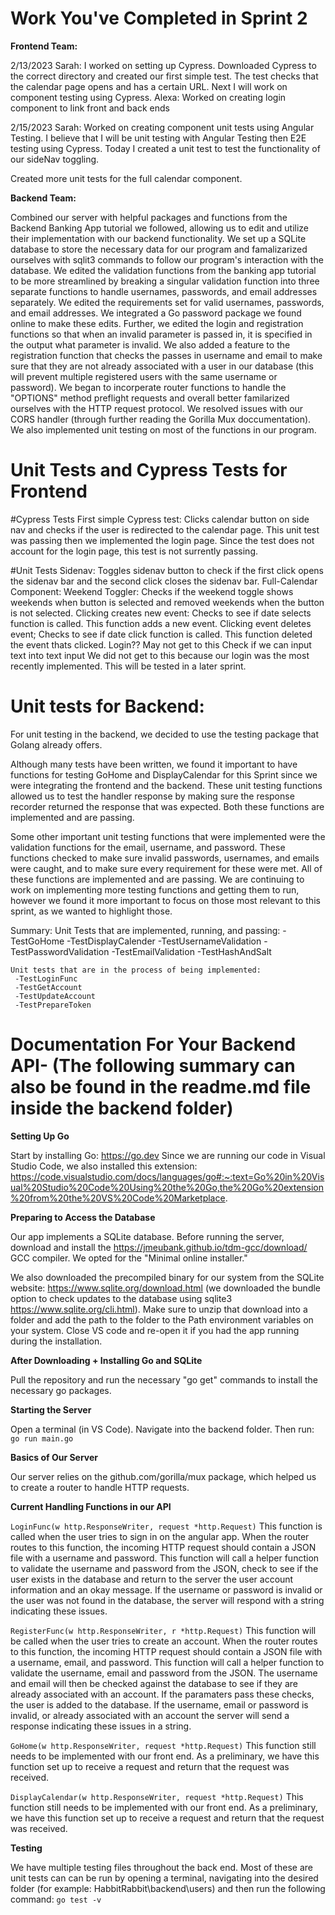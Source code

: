 # **Work You've Completed in Sprint 2**

**Frontend Team:**

2/13/2023
Sarah: I worked on setting up Cypress. Downloaded Cypress to the correct directory and created our first simple test. The test checks that the calendar page opens and has a certain URL. Next I will work on component testing using Cypress.
Alexa: Worked on creating login component to link front and back ends

2/15/2023
Sarah: Worked on creating component unit tests using Angular Testing. I believe that I will be unit testing with Angular Testing then E2E testing using Cypress. Today I created a unit test to test the functionality of our sideNav toggling.

Created more unit tests for the full calendar component.

**Backend Team:**

Combined our server with helpful packages and functions from the Backend Banking App tutorial we followed, allowing us to edit and utilize their implementation with our backend functionality. We set up a SQLite database to store the necessary data for our program and famalizarized ourselves with sqlit3 commands to follow our program's interaction with the database. We edited the validation functions from the banking app tutorial to be more streamlined by breaking a singular validation function into three separate functions to handle usernames, passwords, and email addresses separately. We edited the requirements set for valid usernames, passwords, and email addresses. We integrated a Go password package we found online to make these edits. Further, we edited the login and registration functions so that when an invalid parameter is passed in, it is specified in the output what parameter is invalid. We also added a feature to the registration function that checks the passes in username and email to make sure that they are not already associated with a user in our database (this will prevent multiple registered users with the same username or password). We began to incorperate router functions to handle the "OPTIONS" method preflight requests and overall better familarized ourselves with the HTTP request protocol. We resolved issues with our CORS handler (through further reading the Gorilla Mux doccumentation). We also implemented unit testing on most of the functions in our program.

# **Unit Tests and Cypress Tests for Frontend**
#Cypress Tests
First simple Cypress test: Clicks calendar button on side nav and checks if the user is redirected to the calendar page. This unit test was passing then we implemented the login page. Since the test does not account for the login page, this test is not surrently passing.

#Unit Tests
Sidenav: Toggles sidenav button to check if the first click opens the sidenav bar and the second click closes the sidenav bar.
Full-Calendar Component: 
    Weekend Toggler: Checks if the weekend toggle shows weekends when button is selected and removed weekends when the button is not selected.
    Clicking creates new event: Checks to see if date selects function is called. This function adds a new event. 
    Clicking event deletes event; Checks to see if date click function is called. This function deleted the event thats clicked.
Login?? May not get to this
    Check if we can input text into text input
    We did not get to this because our login was the most recently implemented. This will be tested in a later sprint.

# **Unit tests for Backend:**
For unit testing in the backend, we decided to use the testing package that Golang already offers. 

Although many tests have been written, we found it important to have functions for testing GoHome and DisplayCalendar for this Sprint since we were integrating the frontend and the backend. These unit testing functions allowed us to test the handler response by making sure the response recorder returned the response that was expected. Both these functions are implemented and are passing. 

Some other important unit testing functions that were implemented were the validation functions for the email, username, and password. These functions checked to make sure invalid passwords, usernames, and emails were caught, and to make sure every requirement for these were met. All of these functions are implemented and are passing. We are continuing to work on implementing more testing functions and getting them to run, however we found it more important to focus on those most relevant to this sprint, as we wanted to highlight those.

Summary:
    Unit Tests that are implemented, running, and passing:
        -TestGoHome
        -TestDisplayCalender
        -TestUsernameValidation
        -TestPasswordValidation
        -TestEmailValidation
        -TestHashAndSalt

    Unit tests that are in the process of being implemented:
     -TestLoginFunc
     -TestGetAccount 
     -TestUpdateAccount
     -TestPrepareToken


# **Documentation For Your Backend API- (The following summary can also be found in the readme.md file inside the backend folder)**

**Setting Up Go**

Start by installing Go: https://go.dev
Since we are running our code in Visual Studio Code, we also installed this extension: https://code.visualstudio.com/docs/languages/go#:~:text=Go%20in%20Visual%20Studio%20Code%20Using%20the%20Go,the%20Go%20extension%20from%20the%20VS%20Code%20Marketplace.



**Preparing to Access the Database**

Our app implements a SQLite database. Before running the server, download and install the https://jmeubank.github.io/tdm-gcc/download/ GCC compiler. We opted for the "Minimal online installer." 

We also downloaded the precompiled binary for our system from the SQLite website: https://www.sqlite.org/download.html (we downloaded the bundle option to check updates to the database using sqlite3 https://www.sqlite.org/cli.html). Make sure to unzip that download into a folder and add the path to the folder to the Path environment variables on your system. Close VS code and re-open it if you had the app running during the installation.

**After Downloading + Installing Go and SQLite**

Pull the repository and run the necessary "go get" commands to install the necessary go packages.

**Starting the Server**

Open a terminal (in VS Code). Navigate into the backend folder. Then run: ```go run main.go```

**Basics of Our Server**

Our server relies on the github.com/gorilla/mux package, which helped us to create a router to handle HTTP requests.

**Current Handling Functions in our API**

```LoginFunc(w http.ResponseWriter, request *http.Request)```
This function is called when the user tries to sign in on the angular app. When the router routes to this function, the incoming HTTP request should contain a JSON file with a username and password. This function will call a helper function to validate the username and password from the JSON, check to see if the user exists in the database and return to the server the user account information and an okay message. If the username or password is invalid or the user was not found in the database, the server will respond with a string indicating these issues.

```RegisterFunc(w http.ResponseWriter, r *http.Request)```
This function will be called when the user tries to create an account. When the router routes to this function, the incoming HTTP request should contain a JSON file with a username, email, and password. This function will call a helper function to validate the username, email and password from the JSON. The username and email will then be checked against the database to see if they are already associated with an account. If the paramaters pass these checks, the user is added to the database. If the username, email or password is invalid, or already associated with an account the server will send a response indicating these issues in a string.

```GoHome(w http.ResponseWriter, request *http.Request)```
This function still needs to be implemented with our front end. As a preliminary, we have this function set up to receive a request and return that the request was received.

```DisplayCalendar(w http.ResponseWriter, request *http.Request)```
This function still needs to be implemented with our front end. As a preliminary, we have this function set up to receive a request and return that the request was received.

**Testing**

We have multiple testing files throughout the back end. Most of these are unit tests can can be run by opening a terminal, navigating into the desired folder (for example: HabbitRabbit\backend\users) and then run the following command: ```go test -v```
